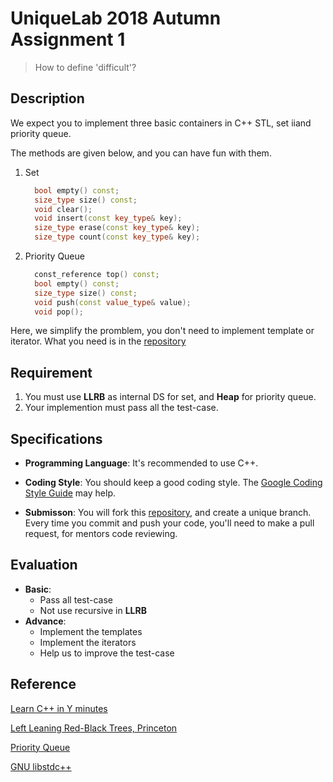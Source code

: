 # UniqueLab 2018 Autumn Assignment 1

> How to define 'difficult'?

## Description

We expect you to implement three basic containers in C++ STL, set iiand priority queue.

The methods are given below, and you can have fun with them.

1. Set

   ```cpp
     bool empty() const;
     size_type size() const;
     void clear();
     void insert(const key_type& key);
     size_type erase(const key_type& key);
     size_type count(const key_type& key);
   ```

2. Priority Queue

   ```cpp
     const_reference top() const;
     bool empty() const;
     size_type size() const;
     void push(const value_type& value);
     void pop();
   ```

Here, we simplify the promblem, you don't need to implement template or iterator.  What you need is in the [repository](https://github.com/ThinCats/UniqueLab-2018-Autumn-Assignment1)

## Requirement

1. You must use **LLRB** as internal DS for set, and **Heap** for priority queue.
2. Your implemention must pass all the test-case.

## Specifications

* **Programming Language**: It's recommended to use C++.

* **Coding Style**:  You should keep a good coding style.  The [Google Coding Style Guide](https://google.github.io/styleguide/cppguide.html#C++_Version) may help.

* **Submisson**:  You will fork this [repository](https://github.com/ThinCats/UniqueLab-2018-Autumn-Assignment1), and create a unique branch. Every time you commit and push your code, you'll need to make a pull request, for mentors code reviewing.

## Evaluation

* **Basic**: 
  * Pass all test-case
  * Not use recursive in **LLRB**
* **Advance**:
  * Implement the templates
  * Implement the iterators
  * Help us to improve the test-case

## Reference

[Learn C++ in Y minutes](https://learnxinyminutes.com/docs/c++/)

[Left Leaning Red-Black Trees, Princeton](https://www.cs.princeton.edu/~rs/talks/LLRB/RedBlack.pdf)

[Priority Queue](https://en.wikipedia.org/wiki/Priority_queue)

[GNU libstdc++](https://gcc.gnu.org/onlinedocs/libstdc++/)

